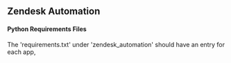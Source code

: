## Zendesk Automation


#### Python Requirements Files

The 'requirements.txt' under 'zendesk_automation' should have an entry for each app,